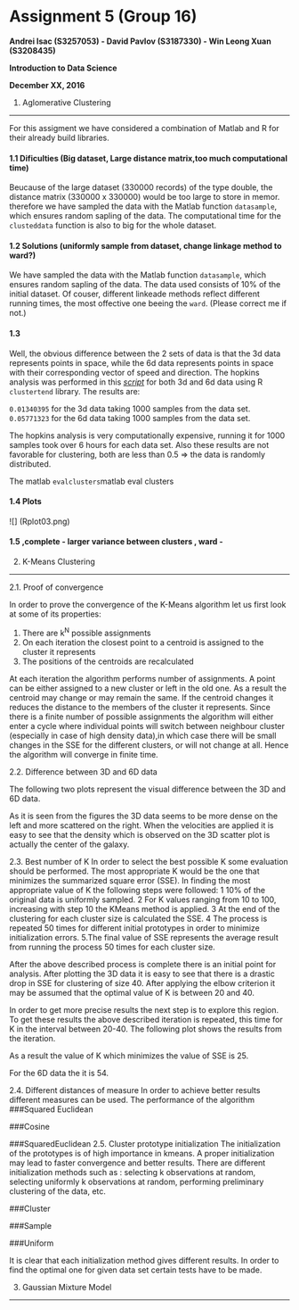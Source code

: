 Assignment 5 (Group 16)
===============================================

**Andrei Isac (S3257053) - David Pavlov (S3187330) - Win Leong Xuan (S3208435)**

**Introduction to Data Science**

**December XX, 2016**

1. Aglomerative Clustering
----------------------------
For this assigment we have considered a combination of Matlab and R for their already build libraries. 

#### 1.1 Dificulties (Big dataset, Large distance matrix,too much computational time)
Beucause of the large dataset (330000 records) of the type double, the distance matrix (330000 x 330000) would be too large to store in memor. therefore we have sampled the data with the Matlab function `datasample`, which ensures random sapling of the data. The computational time for the `clusteddata` function is also to big for the whole dataset. 

#### 1.2 Solutions (uniformly sample from dataset, change linkage method to ward?)
We have sampled the data with the Matlab function `datasample`, which ensures random sapling of the data. The data used consists of 10% of the initial dataset. Of couser, different linkeade methods reflect different running times, the most offective one beeing the `ward`. (Please correct me if not.)
#### 1.3 
Well, the obvious difference between the 2 sets of data is that the 3d data represents points in space, while the 6d data represents points in space with their corresponding vector of speed and direction. 
The hopkins analysis was performed in this [*script*](Assign1.R) for both 3d and 6d data using R `clustertend` library. The results are:

`0.01340395` for the 3d data taking 1000 samples from the data set. 
`0.05771323` for the 6d data taking 1000 samples from the data set. 

The hopkins analysis is very computationally expensive, running it for 1000 samples took over 6 hours for each data set. Also these results are not favorable for clustering, both are less than 0.5 => the data is randomly distributed.

The matlab `evalclusters`matlab eval clusters


#### 1.4 Plots
![] (Rplot03.png)

#### 1.5 ,complete - larger variance between clusters , ward - 

2. K-Means Clustering
----------------------------
2.1. Proof of convergence 

In order to prove the convergence of the K-Means algorithm let us first look at some of its properties:

1. There are k<sup>N</sup> possible assignments
2. On each iteration the closest point to a centroid is assigned to the cluster it represents
3. The positions of the centroids are recalculated
  
At each iteration the algorithm performs number of assignments. A point can be either assigned to a new cluster or left in the old one. As a result the centroid may change or may remain the same. If the centroid changes it reduces the distance to the members of the cluster it represents. Since there is a finite number of possible assignments the algorithm will either enter a cycle where individual points will switch between neighbour cluster (especially in case of high density data),in which case there will be small changes in the SSE for the different clusters, or will not change at all. Hence the algorithm will converge in finite time.

2.2. Difference between 3D and 6D data

The following two plots represent the visual difference between the 3D and 6D data.


As it is seen from the figures the 3D data seems to be more dense on the left and more scattered on the right. When the velocities are applied it is easy to see that the density which is observed on the 3D scatter plot is actually the center of the galaxy. 

2.3. Best number of K 
In order to select the best possible K some evaluation should be performed. The most appropriate K would be the one that minimizes the summarized square error (SSE). In finding the most appropriate value of K the following steps were followed:
  1 10% of the original data is uniformly sampled.
  2 For K values ranging from 10 to 100, increasing with step 10 the KMeans method is applied.
  3 At the end of the clustering for each cluster size is calculated the SSE.
  4 The process is repeated 50 times for different initial prototypes in order to minimize initialization errors.
  5.The final value of SSE represents the average result from running the process 50 times for each cluster size.
  
 After the above described process is complete there is an initial point for analysis. After plotting the 3D data it is easy to see that there is a drastic drop in SSE for clustering of size 40. After applying the elbow criterion it may be assumed that the optimal value of K is between 20 and 40. 
 
<!--(Initial results)-->

In order to get more precise results the next step is to explore this region. To get these results the above described iteration is repeated, this time for K in the interval between 20-40. The following plot shows the results from the iteration.
 
<!--(3D graph + silhouette)-->
As a result the value of K which minimizes the value of SSE is 25.
 
<!--(6D graph + silhouette) -->

For the 6D data the it is 54.

2.4. Different distances of measure
In order to achieve better results different measures can be used. The performance of the algorithm 
###Squared Euclidean
<!--[comment] : <> (Squared euclidean 3d) -->
<!--[comment] : <> (Squared euclidean 6d)-->

###Cosine
<!--[comment] : <> (Cosine 3d) -->
<!--[comment] : <> (Cosine 6d)-->

###SquaredEuclidean
2.5. Cluster prototype initialization
The initialization of the prototypes is of high importance in kmeans. A proper initialization may lead to faster convergence and better results.
There are different initialization methods such as : selecting k observations at random, selecting uniformly k observations at random, performing preliminary clustering of the data, etc.

###Cluster
<!--[comment] : <> (Cluster 3d)-->
<!--[comment] : <> (Cluster 6d)-->

###Sample
<!--[comment] : <> (Sample 3d)-->
<!--[comment] : <> (Sample 6d)-->

###Uniform
<!--[comment] : <> (Uniform 3d)-->
<!--[comment] : <> (Uniform 6d)-->

It is clear that each initialization method gives different results. In order to find the optimal one for given data set certain tests have to be made.

3. Gaussian Mixture Model
----------------------------
<!--- test --->
